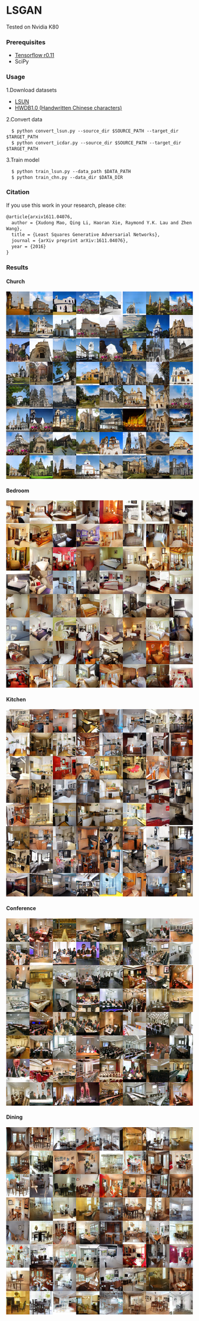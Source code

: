# LSGAN
Tested on Nvidia K80
### Prerequisites
- [Tensorflow r0.11](https://www.tensorflow.org/versions/r0.11/get_started/os_setup)
- SciPy

### Usage
1.Download datasets
  - [LSUN](http://lsun.cs.princeton.edu/2016/)
  - [HWDB1.0 (Handwritten Chinese characters)](http://www.nlpr.ia.ac.cn/databases/handwriting/Download.html)

2.Convert data

```
  $ python convert_lsun.py --source_dir $SOURCE_PATH --target_dir $TARGET_PATH
  $ python convert_icdar.py --source_dir $SOURCE_PATH --target_dir $TARGET_PATH
```

3.Train model

```
  $ python train_lsun.py --data_path $DATA_PATH
  $ python train_chn.py --data_dir $DATA_DIR
```

### Citation
If you use this work in your research, please cite:

    @article{arxiv1611.04076,
      author = {Xudong Mao, Qing Li, Haoran Xie, Raymond Y.K. Lau and Zhen Wang},
      title = {Least Squares Generative Adversarial Networks},
      journal = {arXiv preprint arXiv:1611.04076},
      year = {2016}
    }
    
 
### Results
#### Church
 ![result](images/church_supplementary.png)
#### Bedroom
 ![result](images/bedroom_supplementary.png)
#### Kitchen
 ![result](images/kitchen_supplementary.png)
#### Conference
 ![result](images/conference_supplementary.png)
#### Dining
 ![result](images/dining_supplementary.png)
